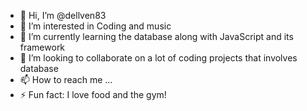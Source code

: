 - 👋 Hi, I’m @dellven83
- 👀 I’m interested in Coding and music
- 🌱 I’m currently learning the database along with JavaScript and its framework
- 💞️ I’m looking to collaborate on a lot of coding projects that involves database
- 📫 How to reach me ...
- ⚡ Fun fact: I love food and the gym!

<!---
dellven83/dellven83 is a ✨ special ✨ repository because its `README.md` (this file) appears on your GitHub profile.
You can click the Preview link to take a look at your changes.
--->
